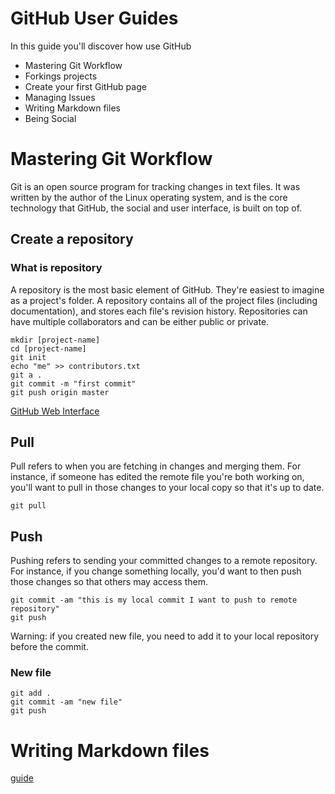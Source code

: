 # GitHub User Guides

In this guide you'll discover how use GitHub 

* Mastering Git Workflow
* Forkings projects
* Create your first GitHub page
* Managing Issues
* Writing Markdown files
* Being Social

# Mastering Git Workflow

Git is an open source program for tracking changes in text files. It was written by the author of the Linux operating system, and is the core technology that GitHub, the social and user interface, is built on top of.

## Create a repository

### What is repository

A repository is the most basic element of GitHub. They're easiest to imagine as a project's folder. A repository contains all of the project files (including documentation), and stores each file's revision history. Repositories can have multiple collaborators and can be either public or private.

```shell
mkdir [project-name]
cd [project-name]
git init
echo "me" >> contributors.txt
git a .
git commit -m "first commit"
git push origin master
```

[GitHub Web Interface](https://help.github.com/articles/create-a-repo/)

## Pull

Pull refers to when you are fetching in changes and merging them. For instance, if someone has edited the remote file you're both working on, you'll want to pull in those changes to your local copy so that it's up to date.

```shell
git pull
```

## Push

Pushing refers to sending your committed changes to a remote repository. For instance, if you change something locally, you'd want to then push those changes so that others may access them.

```shell
git commit -am "this is my local commit I want to push to remote repository"
git push
```

Warning: if you created new file, you need to add it to your local repository before the commit.

### New file

```shell
git add .
git commit -am "new file"
git push
```

# Writing Markdown files

[guide](https://guides.github.com/features/mastering-markdown/)

